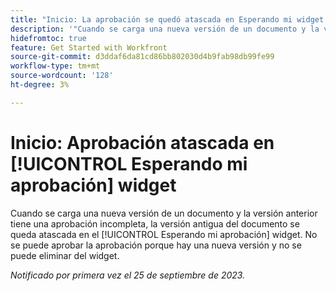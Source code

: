 ```yaml
---
title: "Inicio: La aprobación se quedó atascada en Esperando mi widget de aprobación"
description: '"Cuando se carga una nueva versión de un documento y la versión anterior tiene una aprobación incompleta, la versión antigua del documento se queda atascada en el widget Esperando mi aprobación del aprobador. La aprobación no se puede aprobar porque hay una nueva versión y no se puede eliminar del widget".'
hidefromtoc: true
feature: Get Started with Workfront
source-git-commit: d3ddaf6da81cd86bb802030d4b9fab98db99fe99
workflow-type: tm+mt
source-wordcount: '128'
ht-degree: 3%

---
```



# Inicio: Aprobación atascada en [!UICONTROL Esperando mi aprobación] widget

<!--on WF and WFP TOCs-->

Cuando se carga una nueva versión de un documento y la versión anterior tiene una aprobación incompleta, la versión antigua del documento se queda atascada en el [!UICONTROL Esperando mi aprobación] widget. No se puede aprobar la aprobación porque hay una nueva versión y no se puede eliminar del widget.

_Notificado por primera vez el 25 de septiembre de 2023._

